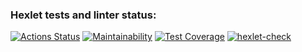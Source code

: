 ### Hexlet tests and linter status:
[![Actions Status](https://github.com/mashaanov/frontend-project-46/actions/workflows/hexlet-check.yml/badge.svg)](https://github.com/mashaanov/frontend-project-46/actions)
[![Maintainability](https://api.codeclimate.com/v1/badges/3f9e50a51ce013d46bf5/maintainability)](https://codeclimate.com/github/mashaanov/frontend-project-46/maintainability)
[![Test Coverage](https://api.codeclimate.com/v1/badges/3f9e50a51ce013d46bf5/test_coverage)](https://codeclimate.com/github/mashaanov/frontend-project-46/test_coverage)
[![hexlet-check](https://github.com/mashaanov/frontend-project-46/actions/workflows/hexlet-check.yml/badge.svg)](https://github.com/mashaanov/frontend-project-46/actions/workflows/hexlet-check.yml)


